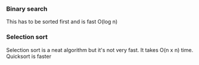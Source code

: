 ### Binary search
This has to be sorted first and is fast O(log n)

### Selection sort
Selection sort is a neat algorithm but it's not very fast. It takes O(n x n) time. Quicksort is faster
